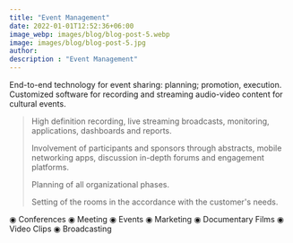 ```yaml
---
title: "Event Management"
date: 2022-01-01T12:52:36+06:00
image_webp: images/blog/blog-post-5.webp
image: images/blog/blog-post-5.jpg
author:
description : "Event Management"
---
```


End-to-end technology for event sharing: planning; promotion, execution. Customized software for recording and streaming audio-video content for cultural events.

> High definition recording, live streaming broadcasts, monitoring, applications, dashboards and reports.
>
> Involvement of participants and sponsors through abstracts, mobile networking apps, discussion in-depth forums and engagement platforms.
>
> Planning of all organizational phases.
>
> Setting of the rooms in the accordance with the customer's needs.

◉ Conferences
◉ Meeting
◉ Events
◉ Marketing
◉ Documentary Films
◉ Video Clips
◉ Broadcasting
